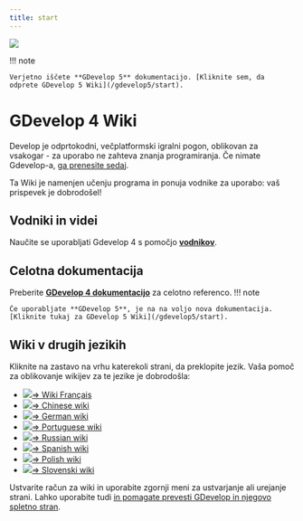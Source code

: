 ```yaml
---
title: start
---
```


![](/logocompleteeffecttranparent400x100.png)

!!! note

    Verjetno iščete **GDevelop 5** dokumentacijo. [Kliknite sem, da odprete GDevelop 5 Wiki](/gdevelop5/start).

# GDevelop 4 Wiki

Develop je odprtokodni, večplatformski igralni pogon, oblikovan za vsakogar - za uporabo ne zahteva znanja programiranja. Če nimate Gdevelop-a, [ga prenesite sedaj](http://gdevelop-app.com/sl/).

Ta Wiki je namenjen učenju programa in ponuja vodnike za uporabo: vaš prispevek je dobrodošel!

## Vodniki in videi

Naučite se uporabljati Gdevelop 4 s pomočjo **[vodnikov](/gdevelop/tutorials)**.

## Celotna dokumentacija

Preberite **[GDevelop 4 dokumentacijo](/gdevelop/documentation)** za celotno referenco.
!!! note

    Če uporabljate **GDevelop 5**, je na na voljo nova dokumentacija. [Kliknite tukaj za GDevelop 5 Wiki](/gdevelop5/start).

## Wiki v drugih jezikih

Kliknite na zastavo na vrhu katerekoli strani, da preklopite jezik.
Vaša pomoč za oblikovanje wikijev za te jezike je dobrodošla:

- ![](/fr.png)[⇒ Wiki Français](/fr/start)
- ![](/zh.gif)[⇒ Chinese wiki](/zh/start)
- ![](/de.png)[⇒ German wiki](/de/start)
- ![](/pt.png)[⇒ Portuguese wiki](/pt/start)
- ![](/ru.png)[⇒ Russian wiki](/ru/start)
- ![](/es.png)[⇒ Spanish wiki](/es/start)
- ![](/pl.png)[⇒ Polish wiki](/pl/start)
- ![](/si.png)[⇒ Slovenski wiki](/sl/start)

Ustvarite račun za wiki in uporabite zgornji meni za ustvarjanje ali urejanje strani. Lahko uporabite tudi [in pomagate prevesti GDevelop in njegovo spletno stran](http://crowdin.com/project/gdevelop).
